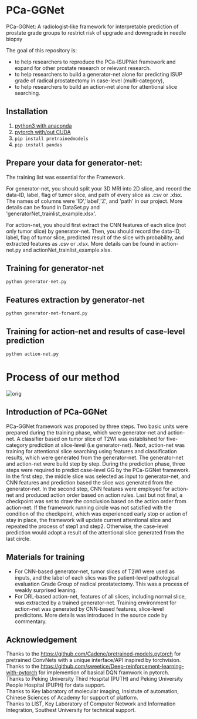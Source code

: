 # PCa-GGNet
PCa-GGNet: A radiologist-like framework for interpretable prediction of prostate grade groups to restrict risk of upgrade and downgrade in needle biopsy<br>

The goal of this repository is:
- to help researchers to reproduce the PCa-ISUPNet framework and expand for other prostate research or relevant research.
- to help researchers to build a generator-net alone for predicting ISUP grade of radical prostatectomy in case-level (multi-category),
- to help researchers to build an action-net alone for attentional slice searching.

## Installation

1. [python3 with anaconda](https://www.continuum.io/downloads)
2. [pytorch with/out CUDA](http://pytorch.org)
3. `pip install pretrainedmodels`
4. `pip install pandas`

## Prepare your data for generator-net:
The training list was essential for the Framework.

For generator-net, you should split your 3D MRI into 2D slice, and record the data-ID, label, flag of tumor slice, and path of every slice as .csv or .xlsx. The names of columns were 'ID','label','Z', and 'path' in our project. More details can be found in DataSet.py and 'generatorNet_trainlist_example.xlsx'.

For action-net, you should first extract the CNN features of each slice (not only tumor slice) by generator-net. Then, you should record the data-ID, label, flag of tumor slice, predicted result of the slice with probability, and extracted features as .csv or .xlsx. 
More details can be found in action-net.py and actionNet_trainlist_example.xlsx.
 
## Training for generator-net
`python generator-net.py`

## Features extraction by generator-net
`python generator-net-forward.py`

## Training for action-net and results of case-level prediction
`python action-net.py`

# Process of our method
![orig](https://github.com/StandWisdom/PCa-ISUPNet/blob/master/ABSTRACT-gif.gif)<br>

## Introduction of PCa-GGNet
PCa-GGNet framework was proposed by three steps. Two basic units were prepared during the training phase, which were generator-net and action-net. A classifier based on tumor slice of T2WI was established for five-category prediction at slice-level (i.e generator-net). Next, action-net was training for attentional slice searching using features and classification results, which were generated from the generator-net. The generator-net and action-net were build step by step. During the prediction phase, three steps were required to predict case-level GG by the PCa-GGNet framework. In the first step, the middle slice was selected as input to generator-net, and CNN features and prediction based the slice was generated from the generator-net. In the second step, CNN features were employed for action-net and produced action order based on action rules. Last but not final, a checkpoint was set to draw the conclusion based on the action order from action-net. If the framework running circle was not satisfied with the condition of the checkpoint, which was experienced early stop or action of stay in place, the framework will update current attentional slice and repeated the process of step1 and step2. Otherwise, the case-level prediction would adopt a result of the attentional slice generated from the last circle.

## Materials for training
- For CNN-based generator-net, tumor slices of T2WI were used as inputs, and the label of each slics was the patient-level pathological evaluation Grade Group of radical prostatectomy. This was a process of weakly surprised leaning.
- For DRL-based action-net, features of all slices, including normal slice, was extracted by a trained generator-net. Training environment for action-net was generated by CNN-based features, slice-level predicitons. More details was introduced in the source code by commentary.

## Acknowledgement

Thanks to the https://github.com/Cadene/pretrained-models.pytorch for pretrained ConvNets with a unique interface/API inspired by torchvision.<br>
Thanks to the https://github.com/sweetice/Deep-reinforcement-learning-with-pytorch for implemention of basical DQN framwork in pytorch.<br>
Thanks to Peking University Third Hospital (PUTH) and Peking University People Hospital (PUPH) for data support.<br>
Thanks to Key laboratory of molecular imaging, Insistute of automation, Chinese Sciences of Academy for support of platform.<br>
Thanks to LIST, Key Laboratory of Computer Network and Information Integration, Southest University for technical support.<br>


